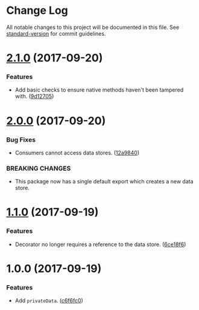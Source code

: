 # Change Log

All notable changes to this project will be documented in this file. See [standard-version](https://github.com/conventional-changelog/standard-version) for commit guidelines.

<a name="2.1.0"></a>
# [2.1.0](https://github.com/darkobits/private-data/compare/v2.0.0...v2.1.0) (2017-09-20)


### Features

* Add basic checks to ensure native methods haven't been tampered with. ([9d12705](https://github.com/darkobits/private-data/commit/9d12705))



<a name="2.0.0"></a>
# [2.0.0](https://github.com/darkobits/private-data/compare/v1.1.0...v2.0.0) (2017-09-20)


### Bug Fixes

* Consumers cannot access data stores. ([12a9840](https://github.com/darkobits/private-data/commit/12a9840))


### BREAKING CHANGES

* This package now has a single default export which creates a new data store.



<a name="1.1.0"></a>
# [1.1.0](https://github.com/darkobits/private-data/compare/v1.0.0...v1.1.0) (2017-09-19)


### Features

* Decorator no longer requires a reference to the data store. ([6ce18f6](https://github.com/darkobits/private-data/commit/6ce18f6))



<a name="1.0.0"></a>
# 1.0.0 (2017-09-19)


### Features

* Add `privateData`. ([c6f6fc0](https://github.com/darkobits/private-data/commit/c6f6fc0))
